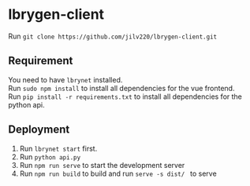 # lbrygen-client

Run `git clone https://github.com/jilv220/lbrygen-client.git` <br>

## Requirement
You need to have `lbrynet` installed. <br>
Run `sudo npm install` to install all dependencies for the vue frontend. <br>
Run `pip install -r requirements.txt` to install all dependencies for the python api.

## Deployment
1. Run `lbrynet start` first. 
2. Run `python api.py`
3. Run `npm run serve` to start the development server
4. Run `npm run build` to build and run `serve -s dist/ ` to serve
